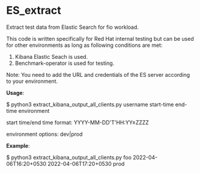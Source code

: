 # ES_extract
Extract test data from Elastic Search for fio workload.

This code is written specifically for Red Hat internal testing but can be used for other environments as long as following conditions are met:
1. Kibana Elastic Seach is used.
2. Benchmark-operator is used for testing.

Note: You need to add the URL and credentials of the ES server according to your environment.

**Usage**:

$ python3 extract_kibana_output_all_clients.py username start-time end-time environment

start time/end time format: YYYY-MM-DD'T'HH:YY±ZZZZ

environment options: dev|prod

**Example**: 

$ python3 extract_kibana_output_all_clients.py foo 2022-04-06T16:20+0530 2022-04-06T17:20+0530 prod 
